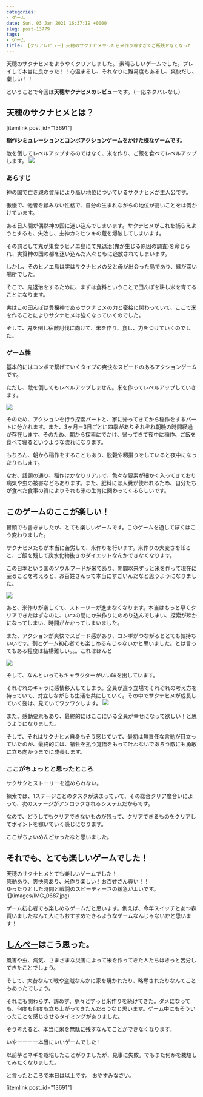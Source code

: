 ```yaml
---
categories:
- ゲーム
date: Sun, 03 Jan 2021 16:37:19 +0000
slug: post-13779
tags:
- ゲーム
title: 【クリアレビュー】天穂のサクナヒメやったら米作り尊すぎてご飯残せなくなった
---
```


天穂のサクナヒメをようやくクリアしました。
<span class="huto">素晴らしいゲームでした。プレイして本当に良かった！！心温まるし、それなりに難易度もあるし、爽快だし、楽しい！！</span>

ということで今回は<strong>天穂サクナヒメのレビュー</strong>です。（一応ネタバレなし）

<h2>天穂のサクナヒメとは？</h2>
[itemlink post_id="13691"]

<strong>稲作シミュレーションとコンボアクションゲームをかけた様なゲームです。</strong>

敵を倒してレベルアップするのではなく、<span class="huto">米を作り、ご飯を食べてレベルアップ</span>します。
![](images/IMG_0689.jpg)

<h3>あらすじ</h3>
<div class="redbox">神の国で亡き親の資産により高い地位についているサクナヒメが主人公です。

傲慢で、他者を顧みない性格で、自分の生まれながらの地位が高いことをは何かけています。

ある日人間が偶然神の国に迷い込んでしまいます。サクナヒメがこれを捕らえようとするも、失敗し、主神カミヒツキの蔵を爆破してしまいます。

その罰として鬼が巣食うヒノエ島にて鬼退治(鬼が生じる原因の調査)を命じられ、実質神の国の都を迷い込んだ人々ともに追放されてしまいます。

しかし、そのヒノエ島は実はサクナヒメの父と母が出会った島であり、縁が深い場所でした。

そこで、<span class="huto">鬼退治をするために、まずは食料ということで田んぼを耕し米を育てることになります。</span>

実はこの田んぼは豊穣神であるサクナヒメの力と密接に関わっていて、ここで米を作ることによりサクナヒメは強くなっていくのでした。

そして、鬼を倒し宿敵討伐に向けて、米を作り、食し、力をつけていくのでした。</div>

<h3>ゲーム性</h3>
<span class="huto">基本的にはコンボで繋げていくタイプの爽快なスピードのあるアクションゲームです。</span>

ただし、敵を倒してもレベルアップしません。<span class="huto">米を作ってレベルアップしていきます。</span>

![](images/IMG_0685.jpg)

そのため、アクションを行う<span class="huto">探索パートと、家に帰ってきてから稲作をするパートに分かれます</span>。また、3ヶ月＝3日ごとに四季がありそれぞれ朝晩の時間経過が存在します。そのため、朝から探索にでかけ、帰ってきて夜中に稲作、ご飯を食べて寝るというような流れになります。

もちろん、朝から稲作をすることもあり、脱穀や籾摺りをしていると夜中になったりもします。

なお、話題の通り、稲作はかなりリアルで、色々な要素が細かく入ってきており病気や虫の被害などもあります。また、肥料には人糞が使われるため、自分たちが食べた食事の質によりそれも米の生育に関わってくるらしいです。

<h2>このゲームのここが楽しい！</h2>
冒頭でも書きましたが、とても楽しいゲームです。このゲームを通してぼくはこう変わりました。


サクナヒメたちが本当に苦労して、米作りを行います。<span class="huto">米作りの大変さを知ると、ご飯を残して炭水化物抜きのダイエットなんかできなくなります。</span>


この日本という国のソウルフードが米であり、開闢以来ずっと米を作って現在に至ることを考えると、お百姓さんって本当にすごいんだなと思うようになりました。

![](images/IMG_0686.jpg)

あと、<span class="huto">米作りが楽しくて、ストーリーが進まなくなります。</span>本当はもっと早くクリアできたはずなのに、いつの間にか米作りにのめり込んでしまい、探索が疎かになってしまい、時間がかかってしまいました。


また、<span class="huto">アクションが爽快でスピード感があり、コンボがつながるととても気持ちいいです。</span>割とゲーム初心者でも楽しめるんじゃないかと思いました。とは言ってもある程度は結構難しい。。。これはほんと

![](images/IMG_0684.jpg)


そして、なんといってもキャラクターがいい味を出しています。


それぞれのキャラに感情移入してしまう。全員が違う立場でそれぞれの考え方を持っていて、対立しながらも生活を共にしていく。その中でサクナヒメが成長していく姿は、見ていてワクワクします。
![](images/IMG_0688.jpg)


また、<span class="huto">感動要素もあり、最終的にはここにいる全員が幸せになって欲しい！と思うようになりました。</span>


そして、それはサクナヒメ自身もそう感じていて、最初は無責任な言動が目立っていたのが、最終的には、犠牲を払う覚悟をもって叶わないであろう敵にも勇敢に立ち向かうまでに成長します。


<h3>ここがちょっとと思ったところ</h3>
<span class="rmarker">サクサクとストーリーを進められない。</span>

探索では、<span class="rmarker">1ステージごとのタスクが決まっていて、その総合クリア度合いによって、次のステージがアンロックされるシステムだから</span>です。

なので、どうしてもクリアできないものが残って、クリアできるものをクリアしてポイントを稼いでいく感じになります。

ここがちょいめんどかったなと思いました。

<h2>それでも、とても楽しいゲームでした！</h2>
<div class="yellowbox">

<div class="center"><span class="huto">天穂のサクナヒメとても楽しいゲームでした！</span></div>


<div class="center"><span class="huto">感動あり、爽快感あり、米作り楽しい！お百姓さん尊い！！</span></div>


<div class="center"><span class="huto">ゆったりとした時間と戦闘のスピーディーさの緩急がよいです。</span></div>

</div>
![](images/IMG_0687.jpg)

ゲーム初心者でも楽しめるゲームだと思います。例えば、今年スイッチとあつ森買いましたなんて人にもおすすめできるようなゲームなんじゃないかと思います！

<h2><a href="https://twitter.com/s_s_p_y">しんぺー</a>はこう思った。</h2>
風害や虫、病気、さまざまな災害によって米を作ってきた人たちはきっと苦労してきたことでしょう。

そして、大昔なんて戦や盗賊なんかに家を焼かれたり、略奪されたりなんてこともあったでしょう。

それにも関わらず、諦めず、脈々とずっと米作りを続けてきた。ダメになっても、何度も何度も立ち上がってきたんだろうなと思います。ゲーム中にもそういったことを感じさせるタイミングがありました。

そう考えると、本当に米を無駄に残すなんてことができなくなります。

いやーーーー本当にいいゲームでした！

以前芋とネギを栽培したことがりましたが、見事に失敗。でもまた何かを栽培してみたくなりました。

と言ったところで本日は以上です。
おやすみなさい。

[itemlink post_id="13691"]
